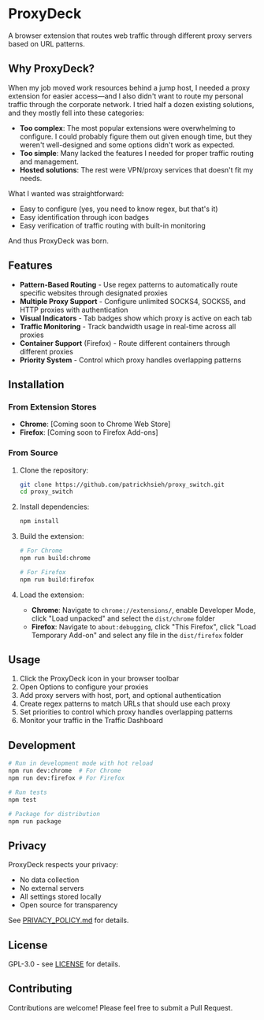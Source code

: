 # ProxyDeck

A browser extension that routes web traffic through different proxy servers based on URL patterns.

## **Why ProxyDeck?**

When my job moved work resources behind a jump host, I needed a proxy extension for easier access—and I also didn't want to route my personal traffic through the corporate network. I tried half a dozen existing solutions, and they mostly fell into these categories:

- **Too complex**: The most popular extensions were overwhelming to configure. I could probably figure them out given enough time, but they weren't well-designed and some options didn't work as expected.
- **Too simple**: Many lacked the features I needed for proper traffic routing and management.
- **Hosted solutions**: The rest were VPN/proxy services that doesn't fit my needs.

What I wanted was straightforward:
- Easy to configure (yes, you need to know regex, but that's it)
- Easy identification through icon badges
- Easy verification of traffic routing with built-in monitoring

And thus ProxyDeck was born.

## Features

- **Pattern-Based Routing** - Use regex patterns to automatically route specific websites through designated proxies
- **Multiple Proxy Support** - Configure unlimited SOCKS4, SOCKS5, and HTTP proxies with authentication
- **Visual Indicators** - Tab badges show which proxy is active on each tab
- **Traffic Monitoring** - Track bandwidth usage in real-time across all proxies
- **Container Support** (Firefox) - Route different containers through different proxies
- **Priority System** - Control which proxy handles overlapping patterns

## Installation

### From Extension Stores
- **Chrome**: [Coming soon to Chrome Web Store]
- **Firefox**: [Coming soon to Firefox Add-ons]

### From Source

1. Clone the repository:
   ```bash
   git clone https://github.com/patrickhsieh/proxy_switch.git
   cd proxy_switch
   ```

2. Install dependencies:
   ```bash
   npm install
   ```

3. Build the extension:
   ```bash
   # For Chrome
   npm run build:chrome

   # For Firefox
   npm run build:firefox
   ```

4. Load the extension:
   - **Chrome**: Navigate to `chrome://extensions/`, enable Developer Mode, click "Load unpacked" and select the `dist/chrome` folder
   - **Firefox**: Navigate to `about:debugging`, click "This Firefox", click "Load Temporary Add-on" and select any file in the `dist/firefox` folder

## Usage

1. Click the ProxyDeck icon in your browser toolbar
2. Open Options to configure your proxies
3. Add proxy servers with host, port, and optional authentication
4. Create regex patterns to match URLs that should use each proxy
5. Set priorities to control which proxy handles overlapping patterns
6. Monitor your traffic in the Traffic Dashboard

## Development

```bash
# Run in development mode with hot reload
npm run dev:chrome  # For Chrome
npm run dev:firefox # For Firefox

# Run tests
npm test

# Package for distribution
npm run package
```

## Privacy

ProxyDeck respects your privacy:
- No data collection
- No external servers
- All settings stored locally
- Open source for transparency

See [PRIVACY_POLICY.md](PRIVACY_POLICY.md) for details.

## License

GPL-3.0 - see [LICENSE](LICENSE) for details.

## Contributing

Contributions are welcome! Please feel free to submit a Pull Request.